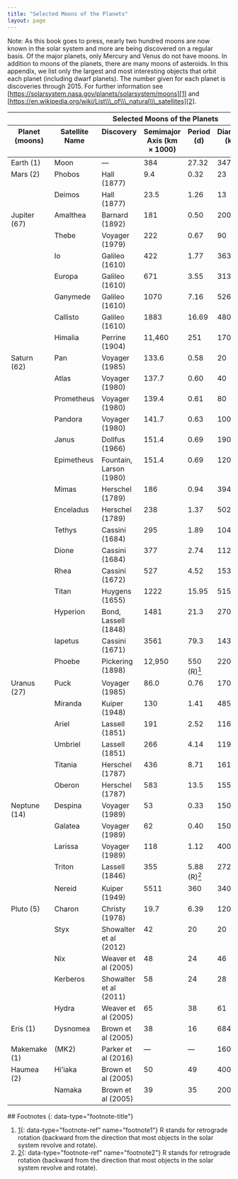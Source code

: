 ```yaml
---
title: "Selected Moons of the Planets"
layout: page
---
```



Note: As this book goes to press, nearly two hundred moons are now known in the solar system and more are being discovered on a regular basis. Of the major planets, only Mercury and Venus do not have moons. In addition to moons of the planets, there are many moons of asteroids. In this appendix, we list only the largest and most interesting objects that orbit each planet (including dwarf planets). The number given for each planet is discoveries through 2015. For further information see [https://solarsystem.nasa.gov/planets/solarsystem/moons][1] and [https://en.wikipedia.org/wiki/List\\\_of\\\_natural\\\_satellites][2].

<table class="span-all" summary="A table titled &#x201C;Selected Moons of the Planets&#x201D; with seven columns and forty-five rows. The first row is a header row and labels each column &#x201C;Planet (moons)&#x201D;, &#x201C;Satellite Name&#x201D;, &#x201C;Discovery&#x201D;, &#x201C;Semimajor Axis (km times 1000)&#x201D;, &#x201C;Period (d)&#x201D;, &#x201C;Diameter (km)&#x201D;, &#x201C;Mass (10 to the 20 kg)&#x201D;, and &#x201C;Density (g / cm cubed)&#x201D;. The first row is labeled &#x201C;Earth (1)&#x201D;, &#x201C;Moon&#x201D;, &#x201C;blank&#x201D;, &#x201C;384,&#x201D; &#x201C;27.32&#x201D;, &#x201C;3476&#x201D;, &#x201C;735,&#x201D; and &#x201C;3.3&#x201D;. The second row is labeled &#x201C;Mars (2)&#x201D;, &#x201C;Phobos&#x201D;, &#x201C;Hall (1877)&#x201D;, &#x201C;9.4&#x201D;, &#x201C;0.32&#x201D;, &#x201C;23&#x201D;, &#x201C;1 &#xD7; 10&#x2013;4&#x201D;, &#x201C;2.0&#x201D;. The third row is labeled &#x201C;Mars (2)&#x201D;, Deimos&#x201D;, &#x201C;Hall (1877)&#x201D;, &#x201C;23.5&#x201D;, &#x201C;1.26&#x201D;, &#x201C;13&#x201D;, &#x201C;2 &#xD7; 10&#x2013;5&#x201D;, &#x201C;1.7&#x201D;. The fourth row is labeled &#x201C;Jupiter (67)&#x201D;, Amalthea&#x201D;, &#x201C;Barnard (1892)&#x201D;, &#x201C;181&#x201D;, &#x201C;0.50&#x201D;, &#x201C;200&#x201D;, &#x201C;&#x2014;&#x201D;, &#x201C;&#x2014;&#x201D;. The fifth row is labeled &#x201C;Jupiter (67)&#x201D;, &#x201C;Thebe&#x201D;, &#x201C;Voyager (1979)&#x201D;, &#x201C;222&#x201D;, &#x201C;0.67&#x201D;, &#x201C;90&#x201D;, &#x201C;&#x2014;&#x201D;, &#x201C;&#x2014;&#x201C;. The sixth row is labeled &#x201C;Jupiter (67)&#x201D;, &#x201C;Io&#x201D;, &#x201C;Galileo (1610)&#x201D;, &#x201C;422&#x201D;, &#x201C;1.77&#x201D;, &#x201C;3630&#x201D;, &#x201C;894&#x201D;, &#x201C;3.6&#x201D;. The seventh row is labeled &#x201C;Jupiter (67)&#x201D;, &#x201C;Europa&#x201D;, &#x201C;Galileo (1610)&#x201D;, &#x201C;671&#x201D;, &#x201C;3.55&#x201D;, &#x201C;3138&#x201D;, &#x201C;480&#x201D;, &#x201C;3.0&#x201D;. The eighth row is labeled &#x201C;Jupiter (67)&#x201D;, &#x201C;Ganymede&#x201D;, &#x201C;Galileo (1610)&#x201D;, &#x201C;1070&#x201D;, &#x201C;7.16&#x201D;, &#x201C;5262&#x201D;, &#x201C;1482&#x201D;, &#x201C;1.9&#x201D;. The ninth row is labeled &#x201C;Jupiter (67)&#x201D;, &#x201C;Callisto&#x201D;, &#x201C;Galileo (1610)&#x201D;, &#x201C;1883&#x201D;, &#x201C;16.69&#x201D;, &#x201C;4800&#x201D;, &#x201C;1077&#x201D;, &#x201C;1.9&#x201D;. The tenth row is labeled &#x201C;Jupiter (67)&#x201D;, &#x201C;Himalia&#x201D;, &#x201C;Perrine (1904)&#x201D;, &#x201C;11,460&#x201D;, &#x201C;251&#x201D;, &#x201C;170&#x201D;, &#x201C;&#x2014;&#x201D;, &#x201C;blank&#x201D;. The eleventh row is labeled &#x201C;Saturn (62)&#x201D;, &#x201C;Pan&#x201D;, &#x201C;Voyager (1985)&#x201D;, &#x201C;133.6&#x201D;, &#x201C;0.58&#x201D;, &#x201C;20&#x201D;, &#x201C;3 &#xD7; 10&#x2013;5&#x201D;, &#x201C;&#x201C;, &#x201C;blank&#x201D;. The twelfth row is labeled &#x201C;Saturn (62)&#x201D;, &#x201C;Atlas&#x201D;, &#x201C;Voyager (1980)&#x201D;, &#x201C;137.7&#x201D;, &#x201C;0.60&#x201D;, &#x201C;40&#x201D;, &#x201C;blank&#x201D;, &#x201C;blank&#x201D;. The thirteenth row is labeled &#x201C;Saturn (62)&#x201D;, &#x201C;Prometheus&#x201D;, &#x201C;Voyager (1980)&#x201D;, &#x201C;139.4&#x201D;, &#x201C;0.61&#x201D;, &#x201C;80&#x201D;, &#x201C;blank&#x201D;, &#x201C;blank&#x201D;. The fourteenth row is labeled &#x201C;Saturn (62)&#x201D;, &#x201C;Pandora&#x201D;, &#x201C;Voyager (1980)&#x201D;, &#x201C;141.7&#x201D;, &#x201C;0.63&#x201D;, &#x201C;100&#x201D;, &#x201C;blank&#x201D;, &#x201C;blank&#x201D;. The fifteenth row is labeled &#x201C;Saturn (62)&#x201D;, &#x201C;Janus&#x201D;, &#x201C;Dollfus (1966)&#x201D;, &#x201C;151.4&#x201D;, &#x201C;0.69&#x201D;, &#x201C;190&#x201D;, &#x201C;blank&#x201D;, &#x201C;blank&#x201D;. The sixteenth row is labeled &#x201C;Saturn (62)&#x201D;, &#x201C;Epimetheus&#x201D;, &#x201C;Fountain&#x201D;, &#x201C;Larson (1980)&#x201D;, &#x201C;151.4&#x201D;, &#x201C;0.69&#x201D;, &#x201C;120&#x201D;, &#x201C;blank&#x201D;, &#x201C;blank&#x201D;. The seventeenth row is labeled &#x201C;Saturn (62)&#x201D;, &#x201C;Mimas&#x201D;, &#x201C;Herschel (1789)&#x201D;, &#x201C;186&#x201D;, &#x201C;0.94&#x201D;, &#x201C;394&#x201D;, &#x201C;0.4&#x201D;, &#x201C;1.2&#x201D;. The eighteenth row is labeled &#x201C;Saturn (62)&#x201D;, &#x201C;Enceladus&#x201D;, &#x201C;Herschel (1789)&#x201D;, &#x201C;238&#x201D;, &#x201C;1.37&#x201D;, &#x201C;502&#x201D;, &#x201C;0.8&#x201D;, &#x201C;1.2&#x201D;. The nineteenth row is labeled &#x201C;Saturn (62)&#x201D;, &#x201C;Tethys&#x201D;, &#x201C;Cassini (1684)&#x201D;, &#x201C;295&#x201D;, &#x201C;1.89&#x201D;, &#x201C;1048&#x201D;, &#x201C;7.5&#x201D;, &#x201C;1.3&#x201D;. The twentieth row is labeled &#x201C;Saturn (62)&#x201D;, &#x201C;Dione&#x201D;, &#x201C;Cassini (1684)&#x201D;, &#x201C;377&#x201D;, &#x201C;2.74&#x201D;, &#x201C;1120&#x201D;, &#x201C;11 &#x201C;, &#x201C;1.3&#x201D;. The twenty-first row is labeled &#x201C;Saturn (62)&#x201D;, &#x201C;Rhea&#x201D;, &#x201C;Cassini (1672)&#x201D;, &#x201C;527&#x201D;, &#x201C;4.52&#x201D;, &#x201C;1530&#x201D;, &#x201C;25&#x201D;, &#x201C;1.3&#x201D;. The twenty-second row is labeled &#x201C;Saturn (62)&#x201D;, &#x201C;Titan&#x201D;, &#x201C;Huygens (1655)&#x201D;, &#x201C;1222&#x201D;, &#x201C;15.95&#x201D;, &#x201C;5150&#x201D;, &#x201C;1346&#x201D;, &#x201C;1.9&#x201D;. The twenty-third row is labeled &#x201C;Saturn (62)&#x201D;, &#x201C;Hyperion&#x201D;, &#x201C;Bond, Lassell (1848)&#x201D;, &#x201C;1481&#x201D;, &#x201C;21.3&#x201D;, &#x201C;270&#x201D;, &#x201C;blank&#x201D;, &#x201C;blank&#x201D;. The twenty-fourth row is labeled &#x201C;Saturn (62)&#x201D;, &#x201C;Iapetus&#x201D;, &#x201C;Cassini (1671)&#x201D;, &#x201C;3561&#x201D;, &#x201C;79.3&#x201D;, &#x201C;1435&#x201D;, &#x201C;19&#x201D;, &#x201C;1.2&#x201D;. The twenty-fifth row is labeled &#x201C;Saturn (62)&#x201D;, &#x201C;Phoebe&#x201D;, &#x201C;Pickering (1898)&#x201D;, &#x201C;12,950&#x201D;, &#x201C;550 (R) footnote: (R) stands for retrograde rotation (backward from the direction that most objects in the solar system revolve and rotate) &#x201D;, &#x201C;220&#x201D;, &#x201C;blank&#x201D;, &#x201C;blank&#x201D;. The twenty-sixth row is labeled &#x201C;Uranus (27)&#x201D;, &#x201C;Puck&#x201D;, &#x201C;Voyager (1985)&#x201D;, &#x201C;86.0&#x201D;, &#x201C;0.76&#x201D;, &#x201C;170&#x201D;, &#x201C;blank&#x201D;, &#x201C;blank&#x201D;. The twenty-seventh row is labeled &#x201C;Uranus (27)&#x201D;, &#x201C;Miranda&#x201D;, &#x201C;Kuiper (1948)&#x201D;, &#x201C;130&#x201D;, &#x201C;1.41&#x201D;, &#x201C;485&#x201D;, &#x201C;0.8&#x201D;, &#x201C;1.3&#x201D;. The twenty-eighth row is labeled &#x201C;Uranus (27)&#x201D;, &#x201C;Ariel&#x201D;, &#x201C;Lassell (1851)&#x201D;, &#x201C;191&#x201D;, &#x201C;2.52&#x201D;, &#x201C;1160&#x201D;, &#x201C;13&#x201D;, &#x201C;1.6&#x201D;. The twenty-ninth row is labeled &#x201C;Uranus (27)&#x201D;, &#x201C;Umbriel&#x201D;, &#x201C;Lassell (1851)&#x201D;, &#x201C;266&#x201D;, &#x201C;4.14&#x201D;, &#x201C;1190&#x201D;, &#x201C;13&#x201D;, &#x201C;1.4&#x201D;. The thirtieth row is labeled &#x201C;Uranus (27)&#x201D;, &#x201C;Titania&#x201D;, &#x201C;Herschel (1787)&#x201D;, &#x201C;436&#x201D;, &#x201C;8.71&#x201D;, &#x201C;1610&#x201D;, &#x201C;35&#x201D;, &#x201C;1.6&#x201D;. The thirty-first row is labeled &#x201C;Uranus (27)&#x201D;, &#x201C;Oberon&#x201D;, &#x201C;Herschel (1787)&#x201D;, &#x201C;583&#x201D;, &#x201C;13.5&#x201D;, &#x201C;1550&#x201D;, &#x201C;29&#x201D;, &#x201C;1.5&#x201D;. The thirty-second row is labeled &#x201C;Neptune (14)&#x201D;, &#x201C;Despina&#x201D;, &#x201C;Voyager (1989)&#x201D;, &#x201C;53&#x201D;, &#x201C;0.33&#x201D;, &#x201C;150&#x201D;, &#x201C;blank&#x201D;, &#x201C;blank&#x201D;. The thirty-third row is labeled &#x201C;Neptune (14)&#x201D;, &#x201C;Galatea&#x201D;, &#x201C;Voyager (1989)&#x201D;, &#x201C;62&#x201D;, &#x201C;0.40&#x201D;, &#x201C;150&#x201D;, &#x201C;blank&#x201D;, &#x201C;blank&#x201D;. The thirty-fourth row is labeled &#x201C;Neptune (14)&#x201D;, &#x201C;Larissa&#x201D;, &#x201C;Voyager (1989)&#x201D;, &#x201C;118&#x201D;, &#x201C;1.12&#x201D;, &#x201C;400&#x201D;, &#x201C;blank&#x201D;, &#x201C;blank&#x201D;. The thirty-fifth row is labeled &#x201C;Neptune (14)&#x201D;, &#x201C;Triton&#x201D;, &#x201C;Lassell (1846)&#x201D;, &#x201C;355&#x201D;, &#x201C;5.88 (R)&#x201D;, &#x201C;2720&#x201D;, &#x201C;220&#x201D;, &#x201C;2.1&#x201D;. The thirty-sixth row is labeled &#x201C;Neptune (14)&#x201D;, &#x201C;Nereid&#x201D;, &#x201C;Kuiper (1949)&#x201D;, &#x201C;5511&#x201D;, &#x201C;360&#x201D;, &#x201C;340&#x201D;, &#x201C;blank&#x201D;, &#x201C;blank&#x201D;. The thirty-seventh row is labeled &#x201C;Pluto (5)&#x201D;, &#x201C;Charon&#x201D;, &#x201C;Christy (1978)&#x201D;, &#x201C;19.7&#x201D;, &#x201C;6.39&#x201D;, &#x201C;1200&#x201D;, &#x201C;blank&#x201D;, &#x201C;1.7&#x201D;. The thirty-eighth row is labeled &#x201C;Pluto (5)&#x201D;, &#x201C;Styx&#x201D;, &#x201C;Showalter et al (2012)&#x201D;, &#x201C;42&#x201D;, &#x201C;20&#x201D;, &#x201C;20&#x201D;, &#x201C;blank&#x201D;, &#x201C;blank&#x201D;. The thirty-ninth row is labeled &#x201C;Pluto (5)&#x201D;, &#x201C;Nix&#x201D;, &#x201C;Weaver et al (2005)&#x201D;, &#x201C;48&#x201D;, &#x201C;24&#x201D;, &#x201C;46&#x201D;, &#x201C;blank&#x201D;, &#x201C;2.1&#x201D;. The fortieth row is labeled &#x201C;Pluto (5)&#x201D;, &#x201C;Kerberos&#x201D;, &#x201C;Showalter et al (2011)&#x201D;, &#x201C;58&#x201D;, &#x201C;24&#x201D;, &#x201C;28&#x201D;, &#x201C;blank&#x201D;, &#x201C;1.4&#x201D;. The forty-first row is labeled &#x201C;Pluto (5)&#x201D;, &#x201C;Hydra&#x201D;, &#x201C;Weaver et al (2005)&#x201D;, &#x201C;65&#x201D;, &#x201C;38&#x201D;, &#x201C;61&#x201D;, &#x201C;blank&#x201D;, &#x201C;0.8&#x201D;. The forty-second row is labeled &#x201C;Eris (1),&#x201D; &#x201C;Dysnomea&#x201D;, &#x201C;Brown et al (2005)&#x201D;, &#x201C;38&#x201D;, &#x201C;16&#x201D;, &#x201C;684&#x201D;, &#x201C;blank&#x201D;, &#x201C;blank&#x201D;. The forty-third row is labeled &#x201C;Makemake (1),&#x201D; &#x201C;Parker et al (2016)&#x201D;, &#x201C;blank&#x201D;, &#x201C;blank&#x201D;, &#x201C;160&#x201D;, &#x201C;blank&#x201D;, &#x201C;blank&#x201D;. The forty-fourth row is labeled &#x201C;Haumea (2),&#x201D; &#x201C;Hi&#x2019;iaka&#x201D;, &#x201C;Brown et al (2005)&#x201D;, &#x201C;50&#x201D;, &#x201C;49&#x201D;, &#x201C;400&#x201D;, &#x201C;blank&#x201D;, &#x201C;blank&#x201D;. The forty-fifth row is labeled &#x201C;Haumea (2),&#x201D; &#x201C;Namaka&#x201D;, &#x201C;Brown et al (2005)&#x201D;, &#x201C;39&#x201D;, &#x201C;35&#x201D;, &#x201C;200&#x201D;, &#x201C;blank&#x201D;, &#x201C;blank&#x201D;."><thead>
<tr valign="top">
<th colspan="8" data-valign="top" data-align="center">Selected Moons of the Planets</th>
</tr>
<tr valign="top">
<th data-valign="top" data-align="center">Planet (moons)</th>
<th data-valign="top" data-align="center">Satellite Name</th>
<th data-valign="top" data-align="center">Discovery</th>
<th data-valign="top" data-align="center">Semimajor Axis (km × 1000)</th>
<th data-valign="top" data-align="center">Period (d)</th>
<th data-valign="top" data-align="center">Diameter (km)</th>
<th data-valign="top" data-align="center">Mass (10<sup>20</sup> kg)</th>
<th data-valign="top" data-align="center">Density (g/cm<sup>3</sup>)</th>
</tr>
</thead><tbody>
<tr valign="top">
<td data-valign="top" data-align="left">Earth (1)</td>
<td data-valign="top" data-align="left">Moon</td>
<td data-valign="top" data-align="left">—</td>
<td data-valign="top" data-align="left">384</td>
<td data-valign="top" data-align="left">27.32</td>
<td data-valign="top" data-align="left">3476</td>
<td data-valign="top" data-align="left">735</td>
<td data-valign="top" data-align="left">3.3</td>
</tr>
<tr valign="top">
<td rowspan="2" data-valign="top" data-align="left">Mars (2)</td>
<td data-valign="top" data-align="left">Phobos</td>
<td data-valign="top" data-align="left">Hall (1877)</td>
<td data-valign="top" data-align="left">9.4</td>
<td data-valign="top" data-align="left">0.32</td>
<td data-valign="top" data-align="left">23</td>
<td data-valign="top" data-align="left">1 × 10<sup>−4</sup></td>
<td data-valign="top" data-align="left">2.0</td>
</tr>
<tr valign="top">
<td data-valign="top" data-align="left">Deimos</td>
<td data-valign="top" data-align="left">Hall (1877)</td>
<td data-valign="top" data-align="left">23.5</td>
<td data-valign="top" data-align="left">1.26</td>
<td data-valign="top" data-align="left">13</td>
<td data-valign="top" data-align="left">2 × 10<sup>−5</sup></td>
<td data-valign="top" data-align="left">1.7</td>
</tr>
<tr valign="top">
<td rowspan="7" data-valign="top" data-align="left">Jupiter (67)</td>
<td data-valign="top" data-align="left">Amalthea</td>
<td data-valign="top" data-align="left">Barnard (1892)</td>
<td data-valign="top" data-align="left">181</td>
<td data-valign="top" data-align="left">0.50</td>
<td data-valign="top" data-align="left">200</td>
<td data-valign="top" data-align="left">—</td>
<td data-valign="top" data-align="left">—</td>
</tr>
<tr valign="top">
<td data-valign="top" data-align="left">Thebe</td>
<td data-valign="top" data-align="left">Voyager (1979)</td>
<td data-valign="top" data-align="left">222</td>
<td data-valign="top" data-align="left">0.67</td>
<td data-valign="top" data-align="left">90</td>
<td data-valign="top" data-align="left">—</td>
<td data-valign="top" data-align="left">—</td>
</tr>
<tr valign="top">
<td data-valign="top" data-align="left">Io</td>
<td data-valign="top" data-align="left">Galileo (1610)</td>
<td data-valign="top" data-align="left">422</td>
<td data-valign="top" data-align="left">1.77</td>
<td data-valign="top" data-align="left">3630</td>
<td data-valign="top" data-align="left">894</td>
<td data-valign="top" data-align="left">3.6</td>
</tr>
<tr valign="top">
<td data-valign="top" data-align="left">Europa</td>
<td data-valign="top" data-align="left">Galileo (1610)</td>
<td data-valign="top" data-align="left">671</td>
<td data-valign="top" data-align="left">3.55</td>
<td data-valign="top" data-align="left">3138</td>
<td data-valign="top" data-align="left">480</td>
<td data-valign="top" data-align="left">3.0</td>
</tr>
<tr valign="top">
<td data-valign="top" data-align="left">Ganymede</td>
<td data-valign="top" data-align="left">Galileo (1610)</td>
<td data-valign="top" data-align="left">1070</td>
<td data-valign="top" data-align="left">7.16</td>
<td data-valign="top" data-align="left">5262</td>
<td data-valign="top" data-align="left">1482</td>
<td data-valign="top" data-align="left">1.9</td>
</tr>
<tr valign="top">
<td data-valign="top" data-align="left">Callisto</td>
<td data-valign="top" data-align="left">Galileo (1610)</td>
<td data-valign="top" data-align="left">1883</td>
<td data-valign="top" data-align="left">16.69</td>
<td data-valign="top" data-align="left">4800</td>
<td data-valign="top" data-align="left">1077</td>
<td data-valign="top" data-align="left">1.9</td>
</tr>
<tr valign="top">
<td data-valign="top" data-align="left">Himalia</td>
<td data-valign="top" data-align="left">Perrine (1904)</td>
<td data-valign="top" data-align="left">11,460</td>
<td data-valign="top" data-align="left">251</td>
<td data-valign="top" data-align="left">170</td>
<td data-valign="top" data-align="left">—</td>
<td data-valign="top" data-align="left">—</td>
</tr>
<tr valign="top">
<td rowspan="15" data-valign="top" data-align="left">Saturn (62)</td>
<td data-valign="top" data-align="left">Pan</td>
<td data-valign="top" data-align="left">Voyager (1985)</td>
<td data-valign="top" data-align="left">133.6</td>
<td data-valign="top" data-align="left">0.58</td>
<td data-valign="top" data-align="left">20</td>
<td data-valign="top" data-align="left">3 × 10<sup>−5</sup></td>
<td data-valign="top" data-align="left">—</td>
</tr>
<tr valign="top">
<td data-valign="top" data-align="left">Atlas</td>
<td data-valign="top" data-align="left">Voyager (1980)</td>
<td data-valign="top" data-align="left">137.7</td>
<td data-valign="top" data-align="left">0.60</td>
<td data-valign="top" data-align="left">40</td>
<td data-valign="top" data-align="left">—</td>
<td data-valign="top" data-align="left">—</td>
</tr>
<tr valign="top">
<td data-valign="top" data-align="left">Prometheus</td>
<td data-valign="top" data-align="left">Voyager (1980)</td>
<td data-valign="top" data-align="left">139.4</td>
<td data-valign="top" data-align="left">0.61</td>
<td data-valign="top" data-align="left">80</td>
<td data-valign="top" data-align="left">—</td>
<td data-valign="top" data-align="left">—</td>
</tr>
<tr valign="top">
<td data-valign="top" data-align="left">Pandora</td>
<td data-valign="top" data-align="left">Voyager (1980)</td>
<td data-valign="top" data-align="left">141.7</td>
<td data-valign="top" data-align="left">0.63</td>
<td data-valign="top" data-align="left">100</td>
<td data-valign="top" data-align="left">—</td>
<td data-valign="top" data-align="left">—</td>
</tr>
<tr valign="top">
<td data-valign="top" data-align="left">Janus</td>
<td data-valign="top" data-align="left">Dollfus (1966)</td>
<td data-valign="top" data-align="left">151.4</td>
<td data-valign="top" data-align="left">0.69</td>
<td data-valign="top" data-align="left">190</td>
<td data-valign="top" data-align="left">—</td>
<td data-valign="top" data-align="left">—</td>
</tr>
<tr valign="top">
<td data-valign="top" data-align="left">Epimetheus</td>
<td data-valign="top" data-align="left">Fountain, Larson (1980)</td>
<td data-valign="top" data-align="left">151.4</td>
<td data-valign="top" data-align="left">0.69</td>
<td data-valign="top" data-align="left">120</td>
<td data-valign="top" data-align="left">—</td>
<td data-valign="top" data-align="left">—</td>
</tr>
<tr valign="top">
<td data-valign="top" data-align="left">Mimas</td>
<td data-valign="top" data-align="left">Herschel (1789)</td>
<td data-valign="top" data-align="left">186</td>
<td data-valign="top" data-align="left">0.94</td>
<td data-valign="top" data-align="left">394</td>
<td data-valign="top" data-align="left">0.4</td>
<td data-valign="top" data-align="left">1.2</td>
</tr>
<tr valign="top">
<td data-valign="top" data-align="left">Enceladus</td>
<td data-valign="top" data-align="left">Herschel (1789)</td>
<td data-valign="top" data-align="left">238</td>
<td data-valign="top" data-align="left">1.37</td>
<td data-valign="top" data-align="left">502</td>
<td data-valign="top" data-align="left">0.8</td>
<td data-valign="top" data-align="left">1.2</td>
</tr>
<tr valign="top">
<td data-valign="top" data-align="left">Tethys</td>
<td data-valign="top" data-align="left">Cassini (1684)</td>
<td data-valign="top" data-align="left">295</td>
<td data-valign="top" data-align="left">1.89</td>
<td data-valign="top" data-align="left">1048</td>
<td data-valign="top" data-align="left">7.5</td>
<td data-valign="top" data-align="left">1.3</td>
</tr>
<tr valign="top">
<td data-valign="top" data-align="left">Dione</td>
<td data-valign="top" data-align="left">Cassini (1684)</td>
<td data-valign="top" data-align="left">377</td>
<td data-valign="top" data-align="left">2.74</td>
<td data-valign="top" data-align="left">1120</td>
<td data-valign="top" data-align="left">11</td>
<td data-valign="top" data-align="left">1.3</td>
</tr>
<tr valign="top">
<td data-valign="top" data-align="left">Rhea</td>
<td data-valign="top" data-align="left">Cassini (1672)</td>
<td data-valign="top" data-align="left">527</td>
<td data-valign="top" data-align="left">4.52</td>
<td data-valign="top" data-align="left">1530</td>
<td data-valign="top" data-align="left">25</td>
<td data-valign="top" data-align="left">1.3</td>
</tr>
<tr valign="top">
<td data-valign="top" data-align="left">Titan</td>
<td data-valign="top" data-align="left">Huygens (1655)</td>
<td data-valign="top" data-align="left">1222</td>
<td data-valign="top" data-align="left">15.95</td>
<td data-valign="top" data-align="left">5150</td>
<td data-valign="top" data-align="left">1346</td>
<td data-valign="top" data-align="left">1.9</td>
</tr>
<tr valign="top">
<td data-valign="top" data-align="left">Hyperion</td>
<td data-valign="top" data-align="left">Bond, Lassell (1848)</td>
<td data-valign="top" data-align="left">1481</td>
<td data-valign="top" data-align="left">21.3</td>
<td data-valign="top" data-align="left">270</td>
<td data-valign="top" data-align="left">—</td>
<td data-valign="top" data-align="left">—</td>
</tr>
<tr valign="top">
<td data-valign="top" data-align="left">Iapetus</td>
<td data-valign="top" data-align="left">Cassini (1671)</td>
<td data-valign="top" data-align="left">3561</td>
<td data-valign="top" data-align="left">79.3</td>
<td data-valign="top" data-align="left">1435</td>
<td data-valign="top" data-align="left">19</td>
<td data-valign="top" data-align="left">1.2</td>
</tr>
<tr valign="top">
<td data-valign="top" data-align="left">Phoebe</td>
<td data-valign="top" data-align="left">Pickering (1898)</td>
<td data-valign="top" data-align="left">12,950</td>
<td data-valign="top" data-align="left">550 (R)<a data-type="footnote-number" name="footnote-ref1" href="#footnote1"><sup>1</sup></a></td>
<td data-valign="top" data-align="left">220</td>
<td data-valign="top" data-align="left">—</td>
<td data-valign="top" data-align="left">—</td>
</tr>
<tr valign="top">
<td rowspan="6" data-valign="top" data-align="left">Uranus (27)</td>
<td data-valign="top" data-align="left">Puck</td>
<td data-valign="top" data-align="left">Voyager (1985)</td>
<td data-valign="top" data-align="left">86.0</td>
<td data-valign="top" data-align="left">0.76</td>
<td data-valign="top" data-align="left">170</td>
<td data-valign="top" data-align="left">—</td>
<td data-valign="top" data-align="left">—</td>
</tr>
<tr valign="top">
<td data-valign="top" data-align="left">Miranda</td>
<td data-valign="top" data-align="left">Kuiper (1948)</td>
<td data-valign="top" data-align="left">130</td>
<td data-valign="top" data-align="left">1.41</td>
<td data-valign="top" data-align="left">485</td>
<td data-valign="top" data-align="left">0.8</td>
<td data-valign="top" data-align="left">1.3</td>
</tr>
<tr valign="top">
<td data-valign="top" data-align="left">Ariel</td>
<td data-valign="top" data-align="left">Lassell (1851)</td>
<td data-valign="top" data-align="left">191</td>
<td data-valign="top" data-align="left">2.52</td>
<td data-valign="top" data-align="left">1160</td>
<td data-valign="top" data-align="left">13</td>
<td data-valign="top" data-align="left">1.6</td>
</tr>
<tr valign="top">
<td data-valign="top" data-align="left">Umbriel</td>
<td data-valign="top" data-align="left">Lassell (1851)</td>
<td data-valign="top" data-align="left">266</td>
<td data-valign="top" data-align="left">4.14</td>
<td data-valign="top" data-align="left">1190</td>
<td data-valign="top" data-align="left">13</td>
<td data-valign="top" data-align="left">1.4</td>
</tr>
<tr valign="top">
<td data-valign="top" data-align="left">Titania</td>
<td data-valign="top" data-align="left">Herschel (1787)</td>
<td data-valign="top" data-align="left">436</td>
<td data-valign="top" data-align="left">8.71</td>
<td data-valign="top" data-align="left">1610</td>
<td data-valign="top" data-align="left">35</td>
<td data-valign="top" data-align="left">1.6</td>
</tr>
<tr valign="top">
<td data-valign="top" data-align="left">Oberon</td>
<td data-valign="top" data-align="left">Herschel (1787)</td>
<td data-valign="top" data-align="left">583</td>
<td data-valign="top" data-align="left">13.5</td>
<td data-valign="top" data-align="left">1550</td>
<td data-valign="top" data-align="left">29</td>
<td data-valign="top" data-align="left">1.5</td>
</tr>
<tr valign="top">
<td rowspan="5" data-valign="top" data-align="left">Neptune (14)</td>
<td data-valign="top" data-align="left">Despina</td>
<td data-valign="top" data-align="left">Voyager (1989)</td>
<td data-valign="top" data-align="left">53</td>
<td data-valign="top" data-align="left">0.33</td>
<td data-valign="top" data-align="left">150</td>
<td data-valign="top" data-align="left">—</td>
<td data-valign="top" data-align="left">—</td>
</tr>
<tr valign="top">
<td data-valign="top" data-align="left">Galatea</td>
<td data-valign="top" data-align="left">Voyager (1989)</td>
<td data-valign="top" data-align="left">62</td>
<td data-valign="top" data-align="left">0.40</td>
<td data-valign="top" data-align="left">150</td>
<td data-valign="top" data-align="left">—</td>
<td data-valign="top" data-align="left">—</td>
</tr>
<tr valign="top">
<td data-valign="top" data-align="left">Larissa</td>
<td data-valign="top" data-align="left">Voyager (1989)</td>
<td data-valign="top" data-align="left">118</td>
<td data-valign="top" data-align="left">1.12</td>
<td data-valign="top" data-align="left">400</td>
<td data-valign="top" data-align="left">—</td>
<td data-valign="top" data-align="left">—</td>
</tr>
<tr valign="top">
<td data-valign="top" data-align="left">Triton</td>
<td data-valign="top" data-align="left">Lassell (1846)</td>
<td data-valign="top" data-align="left">355</td>
<td data-valign="top" data-align="left">5.88 (R)<a data-type="footnote-number" name="footnote-ref2" href="#footnote2"><sup>2</sup></a></td>
<td data-valign="top" data-align="left">2720</td>
<td data-valign="top" data-align="left">220</td>
<td data-valign="top" data-align="left">2.1</td>
</tr>
<tr valign="top">
<td data-valign="top" data-align="left">Nereid</td>
<td data-valign="top" data-align="left">Kuiper (1949)</td>
<td data-valign="top" data-align="left">5511</td>
<td data-valign="top" data-align="left">360</td>
<td data-valign="top" data-align="left">340</td>
<td data-valign="top" data-align="left">—</td>
<td data-valign="top" data-align="left">—</td>
</tr>
<tr valign="top">
<td rowspan="5" data-valign="top" data-align="left">Pluto (5)</td>
<td data-valign="top" data-align="left">Charon</td>
<td data-valign="top" data-align="left">Christy (1978)</td>
<td data-valign="top" data-align="left">19.7</td>
<td data-valign="top" data-align="left">6.39</td>
<td data-valign="top" data-align="left">1200</td>
<td data-valign="top" data-align="left">—</td>
<td data-valign="top" data-align="left">1.7</td>
</tr>
<tr valign="top">
<td data-valign="top" data-align="left">Styx</td>
<td data-valign="top" data-align="left">Showalter et al (2012)</td>
<td data-valign="top" data-align="left">42</td>
<td data-valign="top" data-align="left">20</td>
<td data-valign="top" data-align="left">20</td>
<td data-valign="top" data-align="left">—</td>
<td data-valign="top" data-align="left">—</td>
</tr>
<tr valign="top">
<td data-valign="top" data-align="left">Nix</td>
<td data-valign="top" data-align="left">Weaver et al (2005)</td>
<td data-valign="top" data-align="left">48</td>
<td data-valign="top" data-align="left">24</td>
<td data-valign="top" data-align="left">46</td>
<td data-valign="top" data-align="left">—</td>
<td data-valign="top" data-align="left">2.1</td>
</tr>
<tr valign="top">
<td data-valign="top" data-align="left">Kerberos</td>
<td data-valign="top" data-align="left">Showalter et al (2011)</td>
<td data-valign="top" data-align="left">58</td>
<td data-valign="top" data-align="left">24</td>
<td data-valign="top" data-align="left">28</td>
<td data-valign="top" data-align="left">—</td>
<td data-valign="top" data-align="left">1.4</td>
</tr>
<tr valign="top">
<td data-valign="top" data-align="left">Hydra</td>
<td data-valign="top" data-align="left">Weaver et al (2005)</td>
<td data-valign="top" data-align="left">65</td>
<td data-valign="top" data-align="left">38</td>
<td data-valign="top" data-align="left">61</td>
<td data-valign="top" data-align="left">—</td>
<td data-valign="top" data-align="left">0.8</td>
</tr>
<tr valign="top">
<td data-valign="top" data-align="left">Eris (1)</td>
<td data-valign="top" data-align="left">Dysnomea</td>
<td data-valign="top" data-align="left">Brown et al (2005)</td>
<td data-valign="top" data-align="left">38</td>
<td data-valign="top" data-align="left">16</td>
<td data-valign="top" data-align="left">684</td>
<td data-valign="top" data-align="left">—</td>
<td data-valign="top" data-align="left">—</td>
</tr>
<tr valign="top">
<td data-valign="top" data-align="left">Makemake (1)</td>
<td data-valign="top" data-align="left">(MK2)</td>
<td data-valign="top" data-align="left">Parker et al (2016)</td>
<td data-valign="top" data-align="left">—</td>
<td data-valign="top" data-align="left">—</td>
<td data-valign="top" data-align="left">160</td>
<td data-valign="top" data-align="left">—</td>
<td data-valign="top" data-align="left">—</td>
</tr>
<tr valign="top">
<td rowspan="2" data-valign="top" data-align="left">Haumea (2)</td>
<td data-valign="top" data-align="left">Hi’iaka</td>
<td data-valign="top" data-align="left">Brown et al (2005)</td>
<td data-valign="top" data-align="left">50</td>
<td data-valign="top" data-align="left">49</td>
<td data-valign="top" data-align="left">400</td>
<td data-valign="top" data-align="left">—</td>
<td data-valign="top" data-align="left">—</td>
</tr>
<tr valign="top">
<td data-valign="top" data-align="left">Namaka</td>
<td data-valign="top" data-align="left">Brown et al (2005)</td>
<td data-valign="top" data-align="left">39</td>
<td data-valign="top" data-align="left">35</td>
<td data-valign="top" data-align="left">200</td>
<td data-valign="top" data-align="left">—</td>
<td data-valign="top" data-align="left">—</td>
</tr>
</tbody></table>

<div data-type="footnote-refs" markdown="1">
## Footnotes
{: data-type="footnote-title"}

1.  [1](#footnote-ref1){: data-type="footnote-ref" name="footnote1"} R stands for retrograde rotation (backward from the direction that most objects in the solar system revolve and rotate).
2.  [2](#footnote-ref2){: data-type="footnote-ref" name="footnote2"} R stands for retrograde rotation (backward from the direction that most objects in the solar system revolve and rotate).

</div>



[1]: https://solarsystem.nasa.gov/planets/solarsystem/moons
[2]: https://en.wikipedia.org/wiki/List_of_natural_satellites
